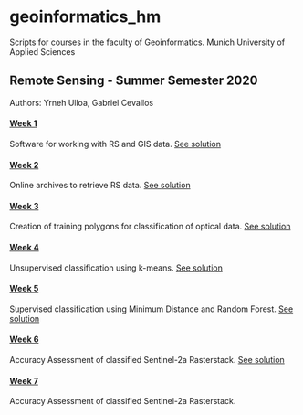 # geoinformatics_hm
Scripts for courses in the faculty of Geoinformatics. Munich University of Applied Sciences

## Remote Sensing - Summer Semester 2020
Authors: Yrneh Ulloa, Gabriel Cevallos

#### [Week 1](https://mybinder.org/v2/gh/yzut-ydv/geoinformatics_hm/master?filepath=practice1_fe1.ipynb)
Software for working with RS and GIS data. 
[See solution](https://mybinder.org/v2/gh/yzut-ydv/geoinformatics_hm/master?filepath=practice1_fe1-Solution.ipynb)

#### [Week 2](https://mybinder.org/v2/gh/yzut-ydv/geoinformatics_hm/master?filepath=practice2_fe1.ipynb)
Online archives to retrieve RS data.
[See solution](https://mybinder.org/v2/gh/yzut-ydv/geoinformatics_hm/master?filepath=practice2_fe1-Solution.ipynb)

#### [Week 3](https://mybinder.org/v2/gh/yzut-ydv/geoinformatics_hm/master?filepath=practice3_fe1.ipynb)
Creation of training polygons for classification of optical data.
[See solution](https://mybinder.org/v2/gh/yzut-ydv/geoinformatics_hm/master?filepath=practice3_fe1-Solution.ipynb)

#### [Week 4](https://mybinder.org/v2/gh/yzut-ydv/geoinformatics_hm/master?filepath=practice4_fe1.ipynb)
Unsupervised classification using k-means.
[See solution](https://mybinder.org/v2/gh/yzut-ydv/geoinformatics_hm/master?filepath=practice4_fe1-Solution.ipynb)

#### [Week 5](https://mybinder.org/v2/gh/yzut-ydv/geoinformatics_hm/master?filepath=practice5_fe1.ipynb)
Supervised classification using Minimum Distance and Random Forest.
[See solution](https://mybinder.org/v2/gh/yzut-ydv/geoinformatics_hm/master?filepath=practice5_fe1-Solution.ipynb)

#### [Week 6](https://mybinder.org/v2/gh/yzut-ydv/geoinformatics_hm/master?filepath=practice6_fe1.ipynb)
Accuracy Assessment of classified Sentinel-2a Rasterstack.
[See solution](https://mybinder.org/v2/gh/yzut-ydv/geoinformatics_hm/master?filepath=practice6_fe1-Solution.ipynb)

#### [Week 7](https://mybinder.org/v2/gh/yzut-ydv/geoinformatics_hm/master/jupyter_notebooks?filepath=practice7_fe1.ipynb)
Accuracy Assessment of classified Sentinel-2a Rasterstack.
